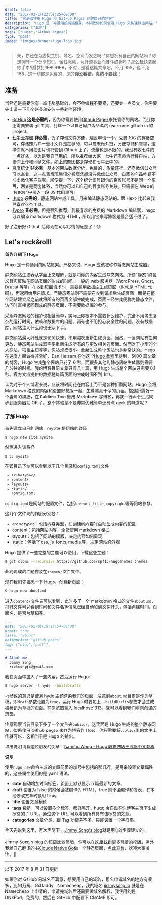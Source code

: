 ```yaml
---
draft: false
date: "2017-03-17T22:08:25+08:00"
title: "零基础使用 Hugo 和 GitHub Pages 创建自己的博客"
description: "Hugo 是一种通用的网站框架，本问教你如何使用 Hugo 来构建静态网站。"
categories: ["其他"]
tags: ["Hugo","Github Pages"]
type: "post"
image: "images/banner/hugo-logo.jpg"
---
```


> 亲，你还在为虚拟主机、域名、空间而发愁吗？你想拥有自己的网站吗？你想拥有一个分享知识、留住感动，为开源事业而奋斗终身吗？那么赶快拿起你手中的📱拨打~~16899168~~，不对，是看这篇文章吧，不用 998，也不用 168，这一切都是免费的，是的**你没看错，真的不要钱！**

## 准备

当然还是需要你有一点电脑基础的，会不会编程不要紧，还要会一点英文，你需要先申请一下几个账号和安装一些软件环境：

- [GitHub](http://www.github.com) **这是必需的**，因为你需要使用[Github Pages](https://pages.github.com/)来托管你的网站。而且你还需要安装 git 工具。创建一个以自己用户名命名的 username.github.io 的 project。
- [七牛云存储](http://www.qiniu.com/) **非必需**，为了存储文件方便，建议申请一个，免费 10G 的存储空间，存储照片和一些小文件是足够的，可以用来做外链，方便存储和管理，这样你就不用把图片也托管到 Github 上了。流量也是不限的。我没有收七牛的一点好处，以为是我自己用的，所以推荐给大家，七牛还有命令行客户端，方便你上传和同步文件。如上的题图都是存储在七牛云中的。
- [百度统计](tongji.baidu.com) **非必需**，基本的网站数据分析，免费的，质量还行。还有微信公众号可以查看，这一点我发现腾讯分析居然都没有微信公众号，自家的产品咋都不推出微信客户端呢。顺便提一下，这个统计账号跟你的百度账号不是同一个东西，两者是两套体系，当然你可以和自己的百度账号关联。只需要在 Web 的 Header 中植入一段 JS 代码即可。
- [Hugo](http://gohugo.io) **必需的**，静态网站生成工具，用来编译静态网站的。跟 Hexo 比起来我更喜欢这个工具。
- [Typro](https://typora.io/) **非必需**，但是强烈推荐，我最喜欢的免费的 Markdown 编辑器，hugo 可以编译 markdown 格式为 HTML，所以用它来写博客是最合适不过了。

好了注册好 Github 后你现在可以尽情的玩耍了！😄

## Let's rock&roll!

**首先介绍下 Hugo**

Hugo 是一种通用的网站框架。严格来说，Hugo 应该被称作静态网站生成器。

静态网站生成器从字面上来理解，就是将你的内容生成静态网站。所谓“静态”的含义其实反映在网站页面的生成的时间。一般的 web 服务器（WordPress, Ghost, Drupal 等等）在收到页面请求时，需要调用数据库生成页面（也就是 HTML 代码），再返回给用户请求。而静态网站则不需要在收到请求后生成页面，而是在整个网站建立起之前就将所有的页面全部生成完成，页面一经生成便称为静态文件，访问时直接返回现成的静态页面，不需要数据库的参与。

采用静态网站的维护也相当简单，实际上你根本不需要什么维护，完全不用考虑复杂的运行时间，依赖和数据库的问题。再有也不用担心安全性的问题，没有数据库，网站注入什么的也无从下手。

静态网站最大好处就是访问快速，不用每次重新生成页面。当然，一旦网站有任何更改，静态网站生成器需要重新生成所有的与更改相关的页面。然而对于小型的个人网站，项目主页等等，网站规模很小，重新生成整个网站也是非常快的。Hugo 在速度方面做得非常好，Dan Hersam 在他这个[Hugo 教程](https://www.udemy.com/build-static-sites-in-seconds-with-hugo/)里提到，5000 篇文章的博客，Hugo 生成整个网站只花了 6 秒，而很多其他的静态网站生成器则需要几分钟的时间。我的博客目前文章只有几十篇，用 Hugo 生成整个网站只需要 0.1 秒。官方文档提供的数据是每篇页面的生成时间不到 1ms。

认为对于个人博客来说，应该将时间花在内容上而不是各种折腾网站。Hugo 会将 Markdown 格式的内容和设置好模版一起，生成漂亮干净的页面。挑选折腾好一个喜爱的模版，在 Sublime Text 里用 Markdown 写博客，再敲一行命令生成同步到服务器就 OK 了。整个体验是不是非常优雅简单还有点 geek 的味道呢？

### 了解 Hugo

首先建立自己的网站，mysite 是网站的路径

```bash
$ hugo new site mysite
```

然后进入该路径

```bash
$ cd mysite
```

在该目录下你可以看到以下几个目录和`config.toml`文件

```bash
 ▸ archetypes/ 
 ▸ content/
 ▸ layouts/
 ▸ static/
   config.toml
```

`config.toml`是网站的配置文件，包括`baseurl`, `title`, `copyright`等等网站参数。

这几个文件夹的作用分别是：

- archetypes：包括内容类型，在创建新内容时自动生成内容的配置
- content：包括网站内容，全部使用 markdown 格式
- layouts：包括了网站的模版，决定内容如何呈现
- static：包括了 css, js, fonts, media 等，决定网站的外观

Hugo 提供了一些完整的主题可以使用，下载这些主题：

```bash
$ git clone --recursive https://github.com/spf13/hugoThemes themes
```

此时现成的主题存放在`themes/`文件夹中。

现在我们先熟悉一下 Hugo，创建新页面：

```bash
$ hugo new about.md
```

进入`content/`文件夹可以看到，此时多了一个 markdown 格式的文件`about.md`，打开文件可以看到时间和文件名等信息已经自动加到文件开头，包括创建时间，页面名，是否为草稿等。

```markdown
---
date: "2015-02-01T18:19:54+08:00"
draft: true
title: "about"
categories: "github-pages"
tag: ["blog","post"]
---

# About me
- Jimmy Song
- rootsongjc@gmail.com
```

我在页面中加入了一些内容，然后运行 Hugo:

```bash
$ hugo server -t hyde --buildDrafts
```

`-t`参数的意思是使用 hyde 主题渲染我们的页面，注意到`about.md`目前是作为草稿，即`draft`参数设置为`true`，运行 Hugo 时要加上`--buildDrafts`参数才会生成被标记为草稿的页面。在浏览器输入 localhost:1313，就可以看到我们刚刚创建的页面。

注意观察当前目录下多了一个文件夹`public/`，这里面是 Hugo 生成的整个静态网站，如果使用 Github pages 来作为博客的 Host，你只需要将`public/`里的文件上传就可以，这相当于是 Hugo 的输出。

详细说明请看这位朋友的文章：[Nanshu Wang - Hugo 静态网站生成器中文教程](http://nanshu.wang/post/2015-01-31/)

**说明**

使用`hugo new`命令生成的文章前面的加号中包括的那几行，是用来设置文章属性的，这些属性使用的是 yaml 语法。

- **date** 自动增加时间标签，页面上默认显示 n 篇最新的文章。
- **draft** 设置为 false 的时候会被编译为 HTML，true 则不会编译和发表，在本地修改文章时候用 true。
- **title** 设置文章标题
- **tags** 数组，可以设置多个标签，都好隔开，hugo 会自动在你博客主页下生成标签的子 URL，通过这个 URL 可以看到所有具有该标签的文章。
- **categories** 文章分类，跟 Tag 功能差不多，只能设置一个字符串。

今天先说到这里，再次声明下，[Jimmy Song's blog](https://jimmysong.io)就是用👆的步骤建立的。

Jimmy Song's blog 的页面比较简陋，你可以在[这里](http://themes.gohugo.io)找到更多可爱的模版。另外我给自己翻译的书[Cloude Native Go](https://jimmysong.io/talks/cloud-native-go/)做一个静态页面，[点此查看](https://jimmysong.io/cloud-native-go/)，欢迎大家关注。🙏

---

以下 2017 年 8 月 31 日更新

如果你对 GitHub 的域名不满意，想要用自己的域名，那么申请域名的地方有很多，比如万网、GoDaddy、Namecheap，我的域名 [jimmysong.io](http://jimmysong.io) 就是在 Namecheap 上申请的，申请完域名后还需要做域名解析，我使用的是 DNSPod，免费的，然后在 GitHub 中配置下 CNAME 即可。

